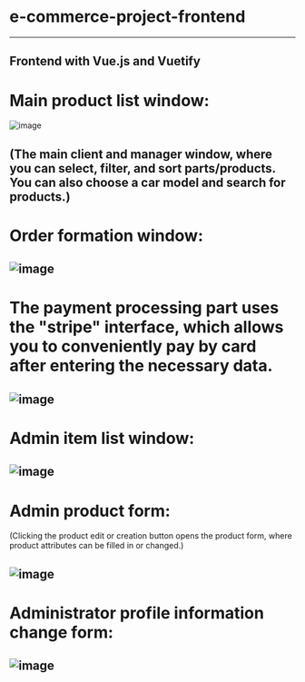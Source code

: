 # e-commerce-project-frontend
---------------------------------
Frontend with Vue.js and Vuetify
---------------------------------

# Main product list window:

![image](https://user-images.githubusercontent.com/46331085/214250295-319b002e-1cf4-4692-a0b8-9dac9d767779.png)

(The main client and manager window, where you can select, filter, and sort parts/products. You can also choose a car model and search for products.)
---------------------------------------------------------------------------------------

# Order formation window:

![image](https://user-images.githubusercontent.com/46331085/214250537-c2ca79e5-0970-4696-90ec-2214199b1733.png)
---------------------------------------------------------------------------------------
# The payment processing part uses the "stripe" interface, which allows you to conveniently pay by card after entering the necessary data.

![image](https://user-images.githubusercontent.com/46331085/214250573-4c9f78af-0d57-4c65-b29f-e44ecbe85c0d.png)
---------------------------------------------------------------------------------------
# Admin item list window:

![image](https://user-images.githubusercontent.com/46331085/214250822-9a76ebd5-bab4-41e4-ac84-a77539c69480.png)
---------------------------------------------------------------------------------------
# Admin product form:

(Clicking the product edit or creation button opens the product form, where product attributes can be filled in or changed.)


![image](https://user-images.githubusercontent.com/46331085/214250931-e0123ba9-d9b3-4a31-8934-0a8705354748.png)
---------------------------------------------------------------------------------------
# Administrator profile information change form:

![image](https://user-images.githubusercontent.com/46331085/214251079-bd3b698c-2943-4a1b-8c8e-babc80e28e9d.png)
---------------------------------------------------------------------------------------
